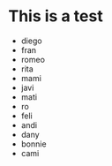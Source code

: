 # This is a test

* diego
* fran
* romeo
* rita
* mami
* javi
* mati
* ro
* feli
* andi
* dany
* bonnie
* cami
